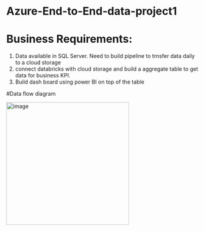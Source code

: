 # Azure-End-to-End-data-project1

# Business Requirements:
1. Data available in SQL Server. Need to build pipeline to trnsfer data daily to a cloud storage
2. connect databricks with cloud storage and build a aggregate table to get data for business KPI.
3. Build dash board using power BI on top of the table


#Data flow diagram


<img width="322" alt="image" src="https://github.com/user-attachments/assets/e1a7b6ac-5dc4-4069-aea8-3bd18c5db93a" />

